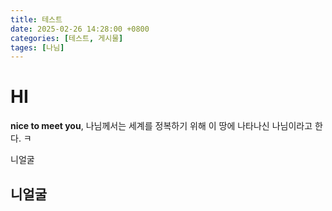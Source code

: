 ```yaml
---
title: 테스트
date: 2025-02-26 14:28:00 +0800
categories: [테스트, 게시물]
tages: [나님]
---
```


# HI

**nice to meet you**, 나님께서는 세계를 정복하기 위해 이 땅에 나타나신 나님이라고 한다. ㅋ

니얼굴

## 니얼굴

